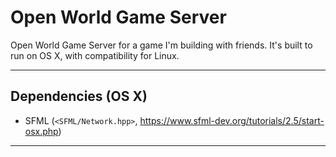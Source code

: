 #  Open World Game Server

Open World Game Server for a game I'm building with friends.
It's built to run on OS X, with compatibility for Linux.

-----------------------------------------------------------------------------

## Dependencies (OS X)

- SFML (`<SFML/Network.hpp>`, https://www.sfml-dev.org/tutorials/2.5/start-osx.php)
<!--- boost (`brew install boost`)-->

-----------------------------------------------------------------------------

